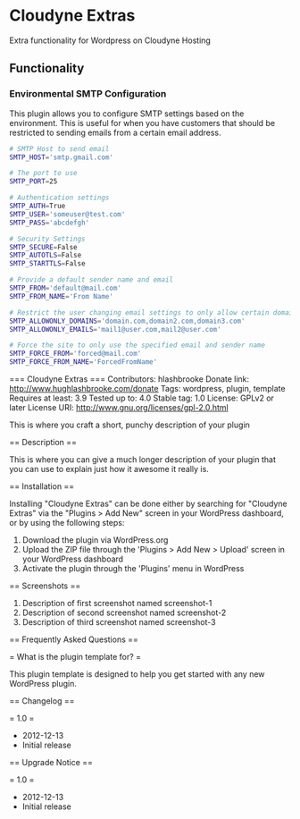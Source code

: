 # Cloudyne Extras
Extra functionality for Wordpress on Cloudyne Hosting

## Functionality
### Environmental SMTP Configuration
This plugin allows you to configure SMTP settings based on the environment. This is useful for when you have customers that should be restricted to sending emails from a certain email address.
```bash
# SMTP Host to send email
SMTP_HOST='smtp.gmail.com'

# The port to use
SMTP_PORT=25

# Authentication settings
SMTP_AUTH=True
SMTP_USER='someuser@test.com'
SMTP_PASS='abcdefgh'

# Security Settings
SMTP_SECURE=False
SMTP_AUTOTLS=False
SMTP_STARTTLS=False

# Provide a default sender name and email
SMTP_FROM='default@mail.com'
SMTP_FROM_NAME='From Name'

# Restrict the user changing email settings to only allow certain domains and/or emails to use as sender
SMTP_ALLOWONLY_DOMAINS='domain.com,domain2.com,domain3.com'
SMTP_ALLOWONLY_EMAILS='mail1@user.com,mail2@user.com'

# Force the site to only use the specified email and sender name
SMTP_FORCE_FROM='forced@mail.com'
SMTP_FORCE_FROM_NAME='ForcedFromName'
```


=== Cloudyne Extras ===
Contributors: hlashbrooke
Donate link: http://www.hughlashbrooke.com/donate
Tags: wordpress, plugin, template
Requires at least: 3.9
Tested up to: 4.0
Stable tag: 1.0
License: GPLv2 or later
License URI: http://www.gnu.org/licenses/gpl-2.0.html

This is where you craft a short, punchy description of your plugin

== Description ==

This is where you can give a much longer description of your plugin that you can use to explain just how it awesome it really is.

== Installation ==

Installing "Cloudyne Extras" can be done either by searching for "Cloudyne Extras" via the "Plugins > Add New" screen in your WordPress dashboard, or by using the following steps:

1. Download the plugin via WordPress.org
1. Upload the ZIP file through the 'Plugins > Add New > Upload' screen in your WordPress dashboard
1. Activate the plugin through the 'Plugins' menu in WordPress

== Screenshots ==

1. Description of first screenshot named screenshot-1
2. Description of second screenshot named screenshot-2
3. Description of third screenshot named screenshot-3

== Frequently Asked Questions ==

= What is the plugin template for? =

This plugin template is designed to help you get started with any new WordPress plugin.

== Changelog ==

= 1.0 =
* 2012-12-13
* Initial release

== Upgrade Notice ==

= 1.0 =
* 2012-12-13
* Initial release
